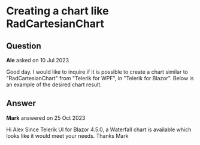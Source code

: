 # Creating a chart like RadCartesianChart

## Question

**Ale** asked on 10 Jul 2023

Good day. I would like to inquire if it is possible to create a chart similar to "RadCartesianChart" from "Telerik for WPF", in "Telerik for Blazor". Below is an example of the desired chart result.

## Answer

**Mark** answered on 25 Oct 2023

Hi Alex Since Telerik UI for Blazor 4.5.0, a Waterfall chart is available which looks like it would meet your needs. Thanks Mark
